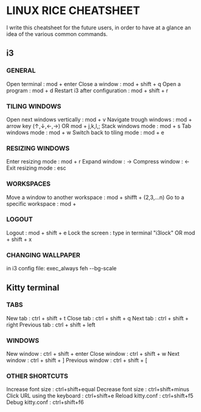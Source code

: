 # LINUX RICE CHEATSHEET

I write this cheatsheet for the future users, in order to have at a glance an idea of the various common commands.

## i3

### GENERAL 

Open terminal : mod + enter
Close a window : mod + shift + q
Open a program : mod + d
Restart i3 after configuration : mod + shift + r

### TILING WINDOWS

Open next windows vertically : mod + v
Navigate trough windows : mod + arrow key (↑,↓,←,→) OR mod + j,k,l,;
Stack windows mode : mod + s
Tab windows mode : mod + w
Switch back to tiling mode : mod + e

### RESIZING WINDOWS

Enter resizing mode : mod + r
Expand window : →
Compress window : ←
Exit resizing mode : esc

### WORKSPACES

Move a window to another workspace : mod + shifft + <number> (2,3,...n)
Go to a specific workspace : mod + <number>

### LOGOUT

Logout : mod + shift + e
Lock the screen : type in terminal "i3lock" OR mod + shift + x

### CHANGING WALLPAPER

in i3 config file:
exec_always feh --bg-scale <path to wallpaper> 

## Kitty terminal

### TABS

New tab : ctrl + shift + t
Close tab : ctrl + shift + q
Next tab : ctrl + shift + right
Previous tab : ctrl + shift + left

### WINDOWS

New window : ctrl + shift + enter
Close window : ctrl + shift + w
Next window : ctrl + shift + ]
Previous window : ctrl + shift + [

### OTHER SHORTCUTS

Increase font size : ctrl+shift+equal
Decrease font size : ctrl+shift+minus
Click URL using the keyboard : ctrl+shift+e
Reload kitty.conf : ctrl+shift+f5
Debug kitty.conf : ctrl+shift+f6



